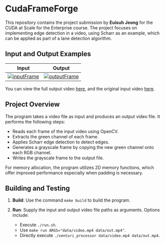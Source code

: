 # CudaFrameForge

This repository contains the project submission by **Euisuh Jeong** for the CUDA at Scale for the Enterprise course. The project focuses on implementing edge detection in a video, using Scharr as an example, which can be applied as part of a lane detection algorithm.

## Input and Output Examples

| Input | Output |
|-------|--------|
| [![inputFrame](data/input.gif)](https://youtu.be/3P1CnWI62Ik?si=-uQfjWsPdYBz41q6) | [![outputFrame](data/input.gif)](https://youtu.be/Grudv6hwyBQ) |

You can view the full output video [here](https://youtu.be/Grudv6hwyBQ), and the original input video [here](https://youtu.be/3P1CnWI62Ik?si=-uQfjWsPdYBz41q6).

## Project Overview

The program takes a video file as input and produces an output video file. It performs the following steps:

- Reads each frame of the input video using OpenCV.
- Extracts the green channel of each frame.
- Applies Scharr edge detection to detect edges.
- Generates a grayscale frame by copying the new green channel onto each RGB channel.
- Writes the grayscale frame to the output file.

For memory allocation, the program utilizes 2D memory functions, which offer improved performance especially when padding is necessary.

## Building and Testing

1. **Build**: Use the command `make build` to build the program.

2. **Run**: Supply the input and output video file paths as arguments. Options include:
   - Execute `./run.sh`.
   - Use `make run ARGS="data/video.mp4 data/out.mp4"`.
   - Directly execute `./venturi_processor data/video.mp4 data/out.mp4`.
